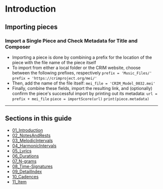 # Introduction

## Importing pieces
### Import a Single Piece and Check Metadata for Title and Composer
  * Importing a piece is done by combining a prefix for the location of the piece with the file name of the piece itself
  * To import from either a local folder or the CRIM website, choose between the following prefixes, respectively
`prefix = 'Music_Files/'`
`prefix = 'https://crimproject.org/mei/'`
  * Then, add the name of the file itself:
`mei_file = 'CRIM_Model_0032.mei'`
  * Finally, combine these fields, import the resulting link, and (optionally) confirm the piece's successful import by printing out its metadata:
`url = prefix + mei_file`
`piece = importScore(url)`
`print(piece.metadata)`

-----

## Sections in this guide
  * [01_Introduction](01_Introduction.md)
  * [02_NotesAndRests](02_NotesAndRests.md)
  * [03_MelodicIntervals](03_MelodicIntervals.md)
  * [04_HarmonicIntervals](04_HarmonicIntervals.md)
  * [05_Lyrics](05_Lyrics.md)
  * [06_Durations](06_Durations.md)
  * [07_N-grams](07_Ngrams.md)
  * [08_Time-Signatures](08_TimeSignatures.md)
  * [09_DetailIndex](09_DetailIndex.md)
  * [10_Cadences](10_Cadences.md)
  * [11_Item](link.to.item)